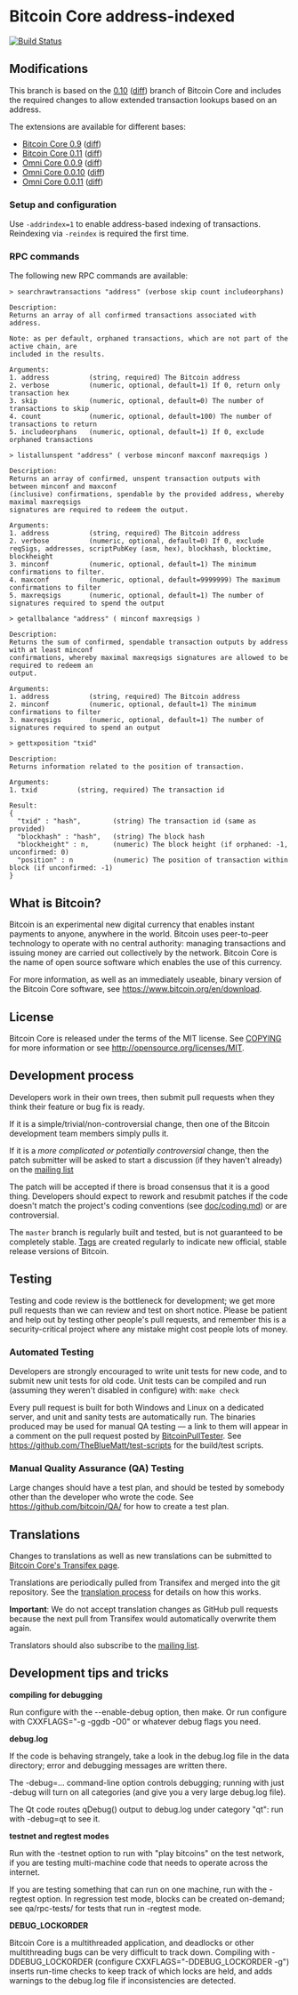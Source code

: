 Bitcoin Core address-indexed
============================

[![Build Status](https://travis-ci.org/dexX7/bitcoin.svg?branch=addrindex-0.10)](https://travis-ci.org/dexX7/bitcoin)

Modifications
-------------

This branch is based on the [0.10](https://github.com/bitcoin/bitcoin/tree/0.10) ([diff](https://github.com/bitcoin/bitcoin/compare/0.10...dexX7:addrindex-0.10)) branch of Bitcoin Core and includes the required changes to allow extended transaction lookups based on an address.

The extensions are available for different bases:

- [Bitcoin Core 0.9](https://github.com/dexX7/bitcoin/tree/addrindex-0.9) ([diff](https://github.com/bitcoin/bitcoin/compare/0.9...dexX7:addrindex-0.9))
- [Bitcoin Core 0.11](https://github.com/dexX7/bitcoin/tree/addrindex-0.11) ([diff](https://github.com/bitcoin/bitcoin/compare/0.11...dexX7:addrindex-0.11))
- [Omni Core 0.0.9](https://github.com/dexX7/bitcoin/tree/addrindex-mscore-0.0.9) ([diff](https://github.com/mastercoin-MSC/mastercore/compare/mscore-0.0.9...dexX7:addrindex-mscore-0.0.9))
- [Omni Core 0.0.10](https://github.com/dexX7/bitcoin/tree/addrindex-omnicore-0.0.10) ([diff](https://github.com/OmniLayer/omnicore/compare/v0.0.10...dexX7:addrindex-omnicore-0.0.10))
- [Omni Core 0.0.11](https://github.com/dexX7/bitcoin/tree/addrindex-omnicore-0.0.11) ([diff](https://github.com/OmniLayer/omnicore/compare/v0.0.11...dexX7:addrindex-omnicore-0.0.11))

### Setup and configuration

Use `-addrindex=1` to enable address-based indexing of transactions.
Reindexing via `-reindex` is required the first time.

### RPC commands

The following new RPC commands are available:

```
> searchrawtransactions "address" (verbose skip count includeorphans)

Description:
Returns an array of all confirmed transactions associated with address.

Note: as per default, orphaned transactions, which are not part of the active chain, are
included in the results.

Arguments:
1. address          (string, required) The Bitcoin address
2. verbose          (numeric, optional, default=1) If 0, return only transaction hex
3. skip             (numeric, optional, default=0) The number of transactions to skip
4. count            (numeric, optional, default=100) The number of transactions to return
5. includeorphans   (numeric, optional, default=1) If 0, exclude orphaned transactions
```

```
> listallunspent "address" ( verbose minconf maxconf maxreqsigs )

Description:
Returns an array of confirmed, unspent transaction outputs with between minconf and maxconf
(inclusive) confirmations, spendable by the provided address, whereby maximal maxreqsigs
signatures are required to redeem the output.

Arguments:
1. address          (string, required) The Bitcoin address
2. verbose          (numeric, optional, default=0) If 0, exclude reqSigs, addresses, scriptPubKey (asm, hex), blockhash, blocktime, blockheight
3. minconf          (numeric, optional, default=1) The minimum confirmations to filter.
4. maxconf          (numeric, optional, default=9999999) The maximum confirmations to filter
5. maxreqsigs       (numeric, optional, default=1) The number of signatures required to spend the output
```

```
> getallbalance "address" ( minconf maxreqsigs )

Description:
Returns the sum of confirmed, spendable transaction outputs by address with at least minconf
confirmations, whereby maximal maxreqsigs signatures are allowed to be required to redeem an
output.

Arguments:
1. address          (string, required) The Bitcoin address
2. minconf          (numeric, optional, default=1) The minimum confirmations to filter
3. maxreqsigs       (numeric, optional, default=1) The number of signatures required to spend an output
```

```
> gettxposition "txid"

Description:
Returns information related to the position of transaction.

Arguments:
1. txid          (string, required) The transaction id

Result:
{
  "txid" : "hash",        (string) The transaction id (same as provided)
  "blockhash" : "hash",   (string) The block hash
  "blockheight" : n,      (numeric) The block height (if orphaned: -1, unconfirmed: 0)
  "position" : n          (numeric) The position of transaction within block (if unconfirmed: -1)
}
```

What is Bitcoin?
----------------

Bitcoin is an experimental new digital currency that enables instant payments to
anyone, anywhere in the world. Bitcoin uses peer-to-peer technology to operate
with no central authority: managing transactions and issuing money are carried
out collectively by the network. Bitcoin Core is the name of open source
software which enables the use of this currency.

For more information, as well as an immediately useable, binary version of
the Bitcoin Core software, see https://www.bitcoin.org/en/download.

License
-------

Bitcoin Core is released under the terms of the MIT license. See [COPYING](COPYING) for more
information or see http://opensource.org/licenses/MIT.

Development process
-------------------

Developers work in their own trees, then submit pull requests when they think
their feature or bug fix is ready.

If it is a simple/trivial/non-controversial change, then one of the Bitcoin
development team members simply pulls it.

If it is a *more complicated or potentially controversial* change, then the patch
submitter will be asked to start a discussion (if they haven't already) on the
[mailing list](https://lists.linuxfoundation.org/mailman/listinfo/bitcoin-dev)

The patch will be accepted if there is broad consensus that it is a good thing.
Developers should expect to rework and resubmit patches if the code doesn't
match the project's coding conventions (see [doc/coding.md](doc/coding.md)) or are
controversial.

The `master` branch is regularly built and tested, but is not guaranteed to be
completely stable. [Tags](https://github.com/bitcoin/bitcoin/tags) are created
regularly to indicate new official, stable release versions of Bitcoin.

Testing
-------

Testing and code review is the bottleneck for development; we get more pull
requests than we can review and test on short notice. Please be patient and help out by testing
other people's pull requests, and remember this is a security-critical project where any mistake might cost people
lots of money.

### Automated Testing

Developers are strongly encouraged to write unit tests for new code, and to
submit new unit tests for old code. Unit tests can be compiled and run (assuming they weren't disabled in configure) with: `make check`

Every pull request is built for both Windows and Linux on a dedicated server,
and unit and sanity tests are automatically run. The binaries produced may be
used for manual QA testing — a link to them will appear in a comment on the
pull request posted by [BitcoinPullTester](https://github.com/BitcoinPullTester). See https://github.com/TheBlueMatt/test-scripts
for the build/test scripts.

### Manual Quality Assurance (QA) Testing

Large changes should have a test plan, and should be tested by somebody other
than the developer who wrote the code.
See https://github.com/bitcoin/QA/ for how to create a test plan.

Translations
------------

Changes to translations as well as new translations can be submitted to
[Bitcoin Core's Transifex page](https://www.transifex.com/projects/p/bitcoin/).

Translations are periodically pulled from Transifex and merged into the git repository. See the
[translation process](doc/translation_process.md) for details on how this works.

**Important**: We do not accept translation changes as GitHub pull requests because the next
pull from Transifex would automatically overwrite them again.

Translators should also subscribe to the [mailing list](https://groups.google.com/forum/#!forum/bitcoin-translators).

Development tips and tricks
---------------------------

**compiling for debugging**

Run configure with the --enable-debug option, then make. Or run configure with
CXXFLAGS="-g -ggdb -O0" or whatever debug flags you need.

**debug.log**

If the code is behaving strangely, take a look in the debug.log file in the data directory;
error and debugging messages are written there.

The -debug=... command-line option controls debugging; running with just -debug will turn
on all categories (and give you a very large debug.log file).

The Qt code routes qDebug() output to debug.log under category "qt": run with -debug=qt
to see it.

**testnet and regtest modes**

Run with the -testnet option to run with "play bitcoins" on the test network, if you
are testing multi-machine code that needs to operate across the internet.

If you are testing something that can run on one machine, run with the -regtest option.
In regression test mode, blocks can be created on-demand; see qa/rpc-tests/ for tests
that run in -regtest mode.

**DEBUG_LOCKORDER**

Bitcoin Core is a multithreaded application, and deadlocks or other multithreading bugs
can be very difficult to track down. Compiling with -DDEBUG_LOCKORDER (configure
CXXFLAGS="-DDEBUG_LOCKORDER -g") inserts run-time checks to keep track of which locks
are held, and adds warnings to the debug.log file if inconsistencies are detected.

